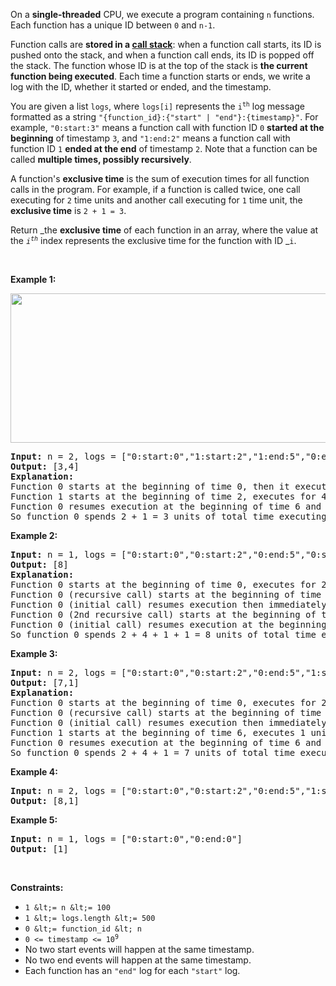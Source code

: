 On a __single-threaded__ CPU, we execute a program containing `` n `` functions. Each function has a unique ID between `` 0 `` and `` n-1 ``.

Function calls are __stored in a [call stack](https://en.wikipedia.org/wiki/Call_stack)__: when a function call starts, its ID is pushed onto the stack, and when a function call ends, its ID is popped off the stack. The function whose ID is at the top of the stack is __the current function being executed__. Each time a function starts or ends, we write a log with the ID, whether it started or ended, and the timestamp.

You are given a list `` logs ``, where `` logs[i] `` represents the <code>i<sup>th</sup></code> log message formatted as a string `` "{function_id}:{"start" | "end"}:{timestamp}" ``. For example, `` "0:start:3" `` means a function call with function ID `` 0 `` __started at the beginning__ of timestamp `` 3 ``, and `` "1:end:2" `` means a function call with function ID `` 1 `` __ended at the end__ of timestamp `` 2 ``. Note that a function can be called __multiple times, possibly recursively__.

A function's __exclusive time__ is the sum of execution times for all function calls in the program. For example, if a function is called twice, one call executing for `` 2 `` time units and another call executing for `` 1 `` time unit, the __exclusive time__ is `` 2 + 1 = 3 ``.

Return _the __exclusive time__ of each function in an array, where the value at the _<code>i<sup>th</sup></code>_ index represents the exclusive time for the function with ID _`` i ``.

&nbsp;

__Example 1:__

<img alt="" src="https://assets.leetcode.com/uploads/2019/04/05/diag1b.png" style="width: 550px; height: 239px;"/>

<pre>
<strong>Input:</strong> n = 2, logs = ["0:start:0","1:start:2","1:end:5","0:end:6"]
<strong>Output:</strong> [3,4]
<strong>Explanation:</strong>
Function 0 starts at the beginning of time 0, then it executes 2 for units of time and reaches the end of time 1.
Function 1 starts at the beginning of time 2, executes for 4 units of time, and ends at the end of time 5.
Function 0 resumes execution at the beginning of time 6 and executes for 1 unit of time.
So function 0 spends 2 + 1 = 3 units of total time executing, and function 1 spends 4 units of total time executing.
</pre>

__Example 2:__

<pre>
<strong>Input:</strong> n = 1, logs = ["0:start:0","0:start:2","0:end:5","0:start:6","0:end:6","0:end:7"]
<strong>Output:</strong> [8]
<strong>Explanation:</strong>
Function 0 starts at the beginning of time 0, executes for 2 units of time, and recursively calls itself.
Function 0 (recursive call) starts at the beginning of time 2 and executes for 4 units of time.
Function 0 (initial call) resumes execution then immediately calls itself again.
Function 0 (2nd recursive call) starts at the beginning of time 6 and executes for 1 unit of time.
Function 0 (initial call) resumes execution at the beginning of time 7 and executes for 1 unit of time.
So function 0 spends 2 + 4 + 1 + 1 = 8 units of total time executing.
</pre>

__Example 3:__

<pre>
<strong>Input:</strong> n = 2, logs = ["0:start:0","0:start:2","0:end:5","1:start:6","1:end:6","0:end:7"]
<strong>Output:</strong> [7,1]
<strong>Explanation:</strong>
Function 0 starts at the beginning of time 0, executes for 2 units of time, and recursively calls itself.
Function 0 (recursive call) starts at the beginning of time 2 and executes for 4 units of time.
Function 0 (initial call) resumes execution then immediately calls function 1.
Function 1 starts at the beginning of time 6, executes 1 units of time, and ends at the end of time 6.
Function 0 resumes execution at the beginning of time 6 and executes for 2 units of time.
So function 0 spends 2 + 4 + 1 = 7 units of total time executing, and function 1 spends 1 unit of total time executing.
</pre>

__Example 4:__

<pre>
<strong>Input:</strong> n = 2, logs = ["0:start:0","0:start:2","0:end:5","1:start:7","1:end:7","0:end:8"]
<strong>Output:</strong> [8,1]
</pre>

__Example 5:__

<pre>
<strong>Input:</strong> n = 1, logs = ["0:start:0","0:end:0"]
<strong>Output:</strong> [1]
</pre>

&nbsp;

__Constraints:__

*   `` 1 &lt;= n &lt;= 100 ``
*   `` 1 &lt;= logs.length &lt;= 500 ``
*   `` 0 &lt;= function_id &lt; n ``
*   <code>0 &lt;= timestamp &lt;= 10<sup>9</sup></code>
*   No two start events will happen at the same timestamp.
*   No two end events will happen at the same timestamp.
*   Each function has an `` "end" `` log for each `` "start" `` log.